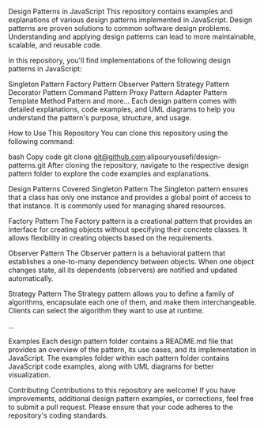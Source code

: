 Design Patterns in JavaScript
This repository contains examples and explanations of various design patterns implemented in JavaScript. Design patterns are proven solutions to common software design problems. Understanding and applying design patterns can lead to more maintainable, scalable, and reusable code.

In this repository, you'll find implementations of the following design patterns in JavaScript:

Singleton Pattern
Factory Pattern
Observer Pattern
Strategy Pattern
Decorator Pattern
Command Pattern
Proxy Pattern
Adapter Pattern
Template Method Pattern
and more...
Each design pattern comes with detailed explanations, code examples, and UML diagrams to help you understand the pattern's purpose, structure, and usage.

How to Use This Repository
You can clone this repository using the following command:

bash
Copy code
git clone git@github.com:alipouryousefi/design-patterns.git
After cloning the repository, navigate to the respective design pattern folder to explore the code examples and explanations.

Design Patterns Covered
Singleton Pattern
The Singleton pattern ensures that a class has only one instance and provides a global point of access to that instance. It is commonly used for managing shared resources.

Factory Pattern
The Factory pattern is a creational pattern that provides an interface for creating objects without specifying their concrete classes. It allows flexibility in creating objects based on the requirements.

Observer Pattern
The Observer pattern is a behavioral pattern that establishes a one-to-many dependency between objects. When one object changes state, all its dependents (observers) are notified and updated automatically.

Strategy Pattern
The Strategy pattern allows you to define a family of algorithms, encapsulate each one of them, and make them interchangeable. Clients can select the algorithm they want to use at runtime.

...

Examples
Each design pattern folder contains a README.md file that provides an overview of the pattern, its use cases, and its implementation in JavaScript. The examples folder within each pattern folder contains JavaScript code examples, along with UML diagrams for better visualization.

Contributing
Contributions to this repository are welcome! If you have improvements, additional design pattern examples, or corrections, feel free to submit a pull request. Please ensure that your code adheres to the repository's coding standards.

